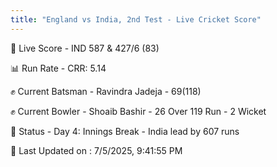 ```yaml
---
title: "England vs India, 2nd Test - Live Cricket Score"
---
```


🔴 Live Score - IND 587 & 427/6 (83)  

📊 Run Rate - CRR: 5.14  

✊ Current Batsman - Ravindra Jadeja - 69(118)  

✊ Current Bowler - Shoaib Bashir - 26 Over 119 Run - 2 Wicket  

📑 Status - Day 4: Innings Break - India lead by 607 runs

📝 Last Updated on : 7/5/2025, 9:41:55 PM  

